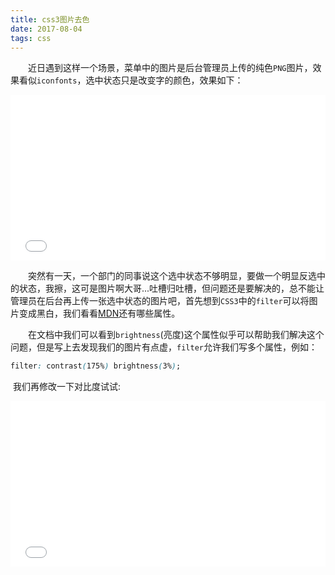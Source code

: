 ```yaml
---
title: css3图片去色
date: 2017-08-04
tags: css
---
```


　　近日遇到这样一个场景，菜单中的图片是后台管理员上传的纯色`PNG`图片，效果看似`iconfonts`，选中状态只是改变字的颜色，效果如下：

<iframe height='265' scrolling='no' title='filter' src='//codepen.io/xbl/embed/OjbbKy/?height=265&theme-id=0&default-tab=result,result&embed-version=2' frameborder='no' allowtransparency='true' allowfullscreen='true' style='width: 100%;'>See the Pen <a href='https://codepen.io/xbl/pen/OjbbKy/'>filter</a> by javascript.xie (<a href='https://codepen.io/xbl'>@xbl</a>) on <a href='https://codepen.io'>CodePen</a>.
</iframe>

　　突然有一天，一个部门的同事说这个选中状态不够明显，要做一个明显反选中的状态，我擦，这可是图片啊大哥...吐槽归吐槽，但问题还是要解决的，总不能让管理员在后台再上传一张选中状态的图片吧，首先想到`CSS3`中的`filter`可以将图片变成黑白，我们看看[MDN](https://developer.mozilla.org/en-US/docs/Web/CSS/filter)还有哪些属性。

　　在文档中我们可以看到`brightness`(亮度)这个属性似乎可以帮助我们解决这个问题，但是写上去发现我们的图片有点虚，`filter`允许我们写多个属性，例如：

```css
filter: contrast(175%) brightness(3%);
```

​	我们再修改一下对比度试试:

<iframe height='265' scrolling='no' title='css3-filter2' src='//codepen.io/xbl/embed/PKbmqV/?height=265&theme-id=0&default-tab=result&embed-version=2' frameborder='no' allowtransparency='true' allowfullscreen='true' style='width: 100%;'>See the Pen <a href='https://codepen.io/xbl/pen/PKbmqV/'>css3-filter2</a> by javascript.xie (<a href='https://codepen.io/xbl'>@xbl</a>) on <a href='https://codepen.io'>CodePen</a>.
</iframe>

　　

